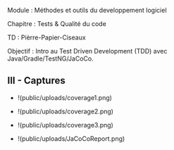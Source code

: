 Module : Méthodes et outils du developpement logiciel

Chapitre : Tests & Qualité du code

TD : Pièrre-Papier-Ciseaux 

Objectif : Intro au Test Driven Development (TDD) avec Java/Gradle/TestNG/JaCoCo.

## III - Captures

- !(public/uploads/coverage1.png)

- !(public/uploads/coverage2.png)

- !(public/uploads/coverage3.png)

- !(public/uploads/JaCoCoReport.png)

